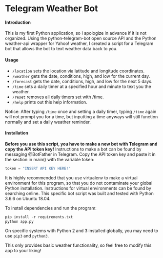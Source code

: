# Telegram Weather Bot

#### Introduction
This is my first Python application, so I apologize in advance if it is not organized. Using the python-telegram-bot open source API and the
Python weather-api wrapper for Yahoo! weather, I created a script for a Telegram bot that allows the bot to text weather data back to you.

#### Usage
* ```/location``` sets the location via latitude and longitude coordinates.
* ```/weather``` gets the date, conditions, high, and low for the current day.
* ```/forecast``` gets the date, conditions, high, and low for the next 5 days.
* ```/time``` sets a daily timer at a specified hour and minute to text you the weather.
* ```/reset``` removes all daily timers set with /time.
* ```/help``` prints out this help information.

Notice: After typing ```/time``` once and setting a daily timer, typing ```/time``` again will not prompt you for a time, but inputting a time
anyways will still function normally and set a daily weather reminder.

#### Installation
**Before you use this script, you have to make a new bot with Telegram and copy the API token key!**
Instructions to make a bot can be found by messaging @BotFather in Telegram. Copy the API token key and paste
it in the section in main() with the variable token:
```Python
token = "INSERT API KEY HERE!"
```

It is highly recommended that you use virtualenv to make a virtual environment for this program, so that you do not contaminate your global
Python installation. Instructions for virtual environments can be found by searching online. This specific bot script was built and tested with Python 3.6.6 on Ubuntu 18.04.

To install dependencies and run the program:
```Python
pip install -r requirements.txt
python app.py
```

On specific systems with Python 2 and 3 installed globally, you may need to use ```pip3``` and ```python3```.

This only provides basic weather functionality, so feel free to modify this app to your liking! 
